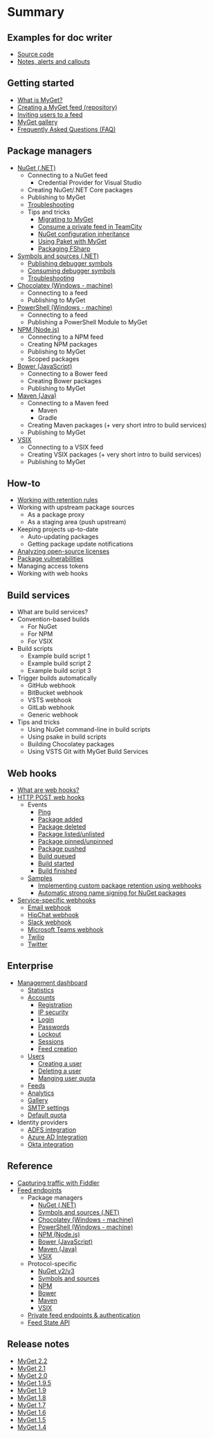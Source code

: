 # Summary

## Examples for doc writer
* [Source code](methods.md)
* [Notes, alerts and callouts](notesalertscallouts.md)

## Getting started
* [What is MyGet?](README.md)
* [Creating a MyGet feed \(repository\)](creating-a-myget-repository.md)
* [Inviting users to a feed](inviting-users-to-a-feed.md)
* [MyGet gallery](myget-gallery.md)
* [Frequently Asked Questions \(FAQ\)](frequently-asked-questions-faq.md)

## Package managers
* [NuGet \(.NET\)](package-managers/nuget.md)
    * Connecting to a NuGet feed
        * Credential Provider for Visual Studio
    * Creating NuGet/.NET Core packages
    * Publishing to MyGet
	* [Troubleshooting](package-managers/nuget.md#troubleshooting)
    * Tips and tricks
        * [Migrating to MyGet](package-managers/tips-tricks/migrating-to-myget.md)
        * [Consume a private feed in TeamCity](package-managers/tips-tricks/consume-a-private-feed-in-teamcity.md)
        * [NuGet configuration inheritance](package-managers/tips-tricks/nuget-configuration-inheritance.md)
        * [Using Paket with MyGet](package-managers/tips-tricks/using-paket-with-myget.md)
        * [Packaging FSharp](package-managers/tips-tricks/packaging-fsharp.md)
* [Symbols and sources \(.NET\)](package-managers/symbols-and-sources.md)
    * [Publishing debugger symbols](package-managers/symbols-and-sources.md#publishing-debugger-symbols)
    * [Consuming debugger symbols](package-managers/symbols-and-sources.md#consuming-debugger-symbols)
    * [Troubleshooting](package-managers/symbols-and-sources.md#troubleshooting)
* [Chocolatey \(Windows - machine\)](package-managers/chocolatey.md)
    * Connecting to a feed
    * Publishing to MyGet
* [PowerShell \(Windows - machine\)](package-managers/powershell.md)
    * Connecting to a feed
    * Publishing a PowerShell Module to MyGet
* [NPM \(Node.js\)](package-managers/npm.md)
    * Connecting to a NPM feed
    * Creating NPM packages
    * Publishing to MyGet
    * Scoped packages
* [Bower \(JavaScript\)](package-managers/bower.md)
    * Connecting to a Bower feed
    * Creating Bower packages
    * Publishing to MyGet
* [Maven \(Java\)](package-managers/maven.md)
    * Connecting to a Maven feed
        * Maven
        * Gradle
    * Creating Maven packages \(+ very short intro to build services\)
    * Publishing to MyGet
* [VSIX](package-managers/vsix.md)
    * Connecting to a VSIX feed
    * Creating VSIX packages \(+ very short intro to build services\)
    * Publishing to MyGet

## How-to
* [Working with retention rules](how-to/package-retention-rules.md)
* Working with upstream package sources
    * As a package proxy
    * As a staging area \(push upstream\)
* Keeping projects up-to-date
    * Auto-updating packages
    * Getting package update notifications
* [Analyzing open-source licenses](how-to/license-analysis.md)
* [Package vulnerabilities](how-to/package-vulnerabilities.md)
* Managing access tokens
* Working with web hooks

## Build services
* What are build services?
* Convention-based builds
    * For NuGet
    * For NPM
    * For VSIX
* Build scripts
    * Example build script 1
    * Example build script 2
    * Example build script 3
* Trigger builds automatically
    * GitHub webhook
    * BitBucket webhook
    * VSTS webhook
    * GitLab webhook
    * Generic webhook
* Tips and tricks
    * Using NuGet command-line in build scripts
    * Using psake in build scripts
    * Building Chocolatey packages
    * Using VSTS Git with MyGet Build Services

## Web hooks
* [What are web hooks?](webhooks/webhooks.md)
* [HTTP POST web hooks](webhooks/webhooks.md#http-post-webhook)
    * Events
        * [Ping](webhooks/webhooks.md#ping)
        * [Package added](webhooks/webhooks.md#package-added)
        * [Package deleted](webhooks/webhooks.md#package-deleted)
        * [Package listed\/unlisted](webhooks/webhooks.md#package-listed-unlisted)
        * [Package pinned\/unpinned](webhooks/webhooks.md#package-pinned-unpinned)
        * [Package pushed](webhooks/webhooks.md#package-pushed)
        * [Build queued](webhooks/webhooks.md#build-queued)
        * [Build started](webhooks/webhooks.md#build-started)
        * [Build finished](webhooks/webhooks.md#build-finished)
    * [Samples](webhooks/samples.md)
        * [Implementing custom package retention using webhooks](webhooks/samples.md#implementing-custom-package-retention-using-webhooks)
        * [Automatic strong name signing for NuGet packages](webhooks/samples.md#automatic-strong-name-signing-for-nuget-packages)
* [Service-specific webhooks](webhooks/webhooks.md#service-specific-webhooks)
    * [Email webhook](webhooks/webhooks.md#email-webhook)
    * [HipChat webhook](webhooks/webhooks.md#hipchat-webhook)
    * [Slack webhook](webhooks/webhooks.md#slack-webhook)
    * [Microsoft Teams webhook](webhooks/webhooks.md#microsoft-teams-webhook)
    * [Twilio](webhooks/webhooks.md#twilio-webhook)
    * [Twitter](webhooks/webhooks.md#twitter-webhook)

## Enterprise
* [Management dashboard](myget-enterprise/management-dashboard.md)
    * [Statistics](myget-enterprise/management-dashboard.md#statistics)
    * [Accounts](myget-enterprise/management-dashboard.md#accounts)
        * [Registration](myget-enterprise/management-dashboard.md#registration)
        * [IP security](myget-enterprise/management-dashboard.md#ip-security)
        * [Login](myget-enterprise/management-dashboard.md#registration-and-login)
        * [Passwords](myget-enterprise/management-dashboard.md#passwords)
        * [Lockout](myget-enterprise/management-dashboard.md#lockout)
        * [Sessions](myget-enterprise/management-dashboard.md#sessions)
        * [Feed creation](myget-enterprise/management-dashboard.md#feed-creation)
    * [Users](myget-enterprise/management-dashboard.md#users)
        * [Creating a user](myget-enterprise/management-dashboard.md#creating-a-user)
        * [Deleting a user](myget-enterprise/management-dashboard.md#deleting-a-user)
        * [Manging user quota](myget-enterprise/management-dashboard.md#managing-user-quota)
    * [Feeds](myget-enterprise/management-dashboard.md#feeds)
    * [Analytics](myget-enterprise/management-dashboard.md#analytics)
    * [Gallery](myget-enterprise/management-dashboard.md#gallery)
    * [SMTP settings](myget-enterprise/management-dashboard.md#smtp-settings)
    * [Default quota](myget-enterprise/management-dashboard.md#default-quota)
* Identity providers
    * [ADFS integration](myget-enterprise/adfs-integration.md)
    * [Azure AD Integration](myget-enterprise/azure-ad-integration.md)
    * [Okta integration](myget-enterprise/okta-integration.md)

## Reference
* [Capturing traffic with Fiddler](reference/capturing-traffic-with-fiddler.md)
* [Feed endpoints](reference/feed-endpoints.md)
    * Package managers
        * [NuGet \(.NET\)](reference/feed-endpoints.md#nuget-compatible-feed-endpoints)
        * [Symbols and sources \(.NET\)](reference/feed-endpoints.md#symbol-server-endpoints)
        * [Chocolatey \(Windows - machine\)](reference/feed-endpoints.md#nuget-compatible-feed-endpoints)
        * [PowerShell \(Windows - machine\)](reference/feed-endpoints.md#nuget-compatible-feed-endpoints)
        * [NPM \(Node.js\)](reference/feed-endpoints.md#npm-compatible-feed-endpoints)
        * [Bower \(JavaScript\)](reference/feed-endpoints.md#bower-compatible-feed-endpoints)
        * [Maven \(Java\)](reference/feed-endpoints.md#maven-compatible-feed-endpoints)
        * [VSIX](reference/feed-endpoints.md#vsix-compatible-feed-endpoints)
    * Protocol-specific
        * [NuGet v2\/v3](reference/feed-endpoints.md#nuget-compatible-feed-endpoints)
        * [Symbols and sources](reference/feed-endpoints.md#symbol-server-endpoints)
        * [NPM](reference/feed-endpoints.md#npm-compatible-feed-endpoints)
        * [Bower](reference/feed-endpoints.md#bower-compatible-feed-endpoints)
        * [Maven](reference/feed-endpoints.md#maven-compatible-feed-endpoints)
        * [VSIX](reference/feed-endpoints.md#vsix-compatible-feed-endpoints)
    * [Private feed endpoints & authentication](reference/feed-endpoints.md#private-feed-endpoints-and-authentication)
    * [Feed State API](reference/feed-state-api-endpoint.md)

## Release notes
* [MyGet 2.2](release-notes/myget-2.2.md)
* [MyGet 2.1](release-notes/myget-2.1.md)
* [MyGet 2.0](release-notes/myget-2.0.md)
* [MyGet 1.9.5](release-notes/myget-1.9.5.md)
* [MyGet 1.9](release-notes/myget-1.9.md)
* [MyGet 1.8](release-notes/myget-1.8.md)
* [MyGet 1.7](release-notes/myget-1.7.md)
* [MyGet 1.6](release-notes/myget-1.6.md)
* [MyGet 1.5](release-notes/myget-1.5.md)
* [MyGet 1.4](release-notes/myget-1.4.md)

